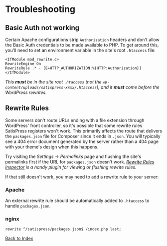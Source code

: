 # Troubleshooting

## Basic Auth not working

Certain Apache configurations strip `Authorization` headers and don't allow the Basic Auth credentials to be made available to PHP. To get around this, you'll need to set an environment variable in the site's root `.htaccess` file:

```
<IfModule mod_rewrite.c>
RewriteEngine On
RewriteRule .* - [E=HTTP_AUTHORIZATION:%{HTTP:Authorization}]
</IfModule>
```

*This __must__ be in the site root `.htaccess` (not the `wp-content/uploads/satispress-xxxx/.htaccess`), and it __must__ come before the WordPress rewrites.*

## Rewrite Rules

Some servers don't route URLs ending with a file extension through WordPress' front controller, so it's possible that some rewrite rules SatisPress registers won't work. This primarily affects the route that delivers the `packages.json` file for Composer since it ends in `.json`. You will typically see a 404 error document generated by the server rather than a 404 page with your theme's design when this happens.

Try visiting the _Settings &rarr; Permalinks_ page and flushing the site's permalinks first if the URL for `packages.json` doesn't work. _[Rewrite Rules Inspector](https://wordpress.org/plugins/rewrite-rules-inspector/) is a handy plugin for viewing or flushing rewrite rules._

If that still doesn't work, you may need to add a rewrite rule to your server:

### Apache

An external rewrite rule should be automatically added to `.htaccess` to handle `packages.json`.

### nginx

`rewrite ^/satispress/packages.json$ /index.php last;`

[Back to Index](index.md)

